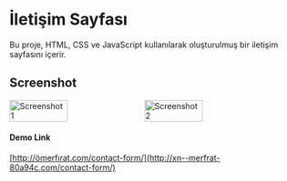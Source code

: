 # İletişim Sayfası

Bu proje, HTML, CSS ve JavaScript kullanılarak oluşturulmuş bir iletişim sayfasını içerir.

## Screenshot



<div style="display: flex;">
  <img src="https://i.hizliresim.com/e4h2bff.png" alt="Screenshot 1" style="width: 45%;">
  <img src="https://i.hizliresim.com/6nd4lca.png" alt="Screenshot 2" style="width: 45%; margin-left: 10px;">
</div>

#### Demo Link
[http://ömerfırat.com/contact-form/](http://xn--merfrat-80a94c.com/contact-form/) 
